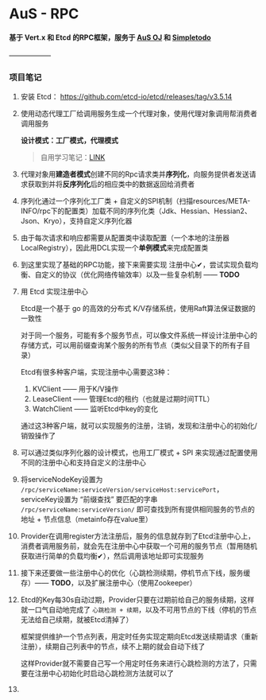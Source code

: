 # AuS - RPC

#### 基于 Vert.x 和 Etcd 的RPC框架，服务于 [AuS OJ](https://github.com/LightHouseAC/Aus-OJ) 和 [Simpletodo](https://github.com/LightHouseAC/SimpleTodo/settings)

——————

### 项目笔记

1. 安装 Etcd： https://github.com/etcd-io/etcd/releases/tag/v3.5.14

2. 使用动态代理工厂给调用服务生成一个代理对象，使用代理对象调用帮消费者调用服务

   **设计模式：工厂模式，代理模式**

   > 自用学习笔记：[LINK](https://lighthouseac.github.io/2024/06/30/%E9%9D%A2%E8%AF%95%E5%9F%BA%E7%A1%80%E7%9F%A5%E8%AF%86%E5%AD%A6%E4%B9%A0%E7%AC%94%E8%AE%B0/)

3. 代理对象用**建造者模式**创建不同的Rpc请求类并**序列化**，向服务提供者发送请求获取到并将**反序列化**后的相应类中的数据返回给消费者

4. 序列化通过一个序列化工厂类 + 自定义的SPI机制（扫描resources/META-INFO/rpc下的配置类）加载不同的序列化类（Jdk、Hessian、Hessian2、Json、Kryo），支持自定义序列化器

5. 由于每次请求和响应都需要从配置类中读取配置（一个本地的注册器LocalRegistry），因此用DCL实现一个**单例模式**来完成配置类

6. 到这里实现了基础的RPC功能，接下来需要实现 注册中心✔，尝试实现负载均衡、自定义的协议（优化网络传输效率）以及一些复杂机制 —— **TODO**

7. 用 Etcd 实现注册中心

   Etcd是一个基于 go 的高效的分布式 K/V存储系统，使用Raft算法保证数据的一致性

   对于同一个服务，可能有多个服务节点，可以像文件系统一样设计注册中心的存储方式，可以用前缀查询某个服务的所有节点（类似父目录下的所有子目录）

   Etcd有很多种客户端，实现注册中心需要这3种：

   1. KVClient —— 用于K/V操作
   2. LeaseClient —— 管理Etcd的租约（也就是过期时间TTL）
   3. WatchClient —— 监听Etcd中key的变化

   通过这3种客户端，就可以实现服务的注册，注销，发现和注册中心的初始化/销毁操作了

8. 可以通过类似序列化器的设计模式，也用工厂模式 + SPI 来实现通过配置使用不同的注册中心和支持自定义的注册中心

9. 将serviceNodeKey设置为 `/rpc/serviceName:serviceVersion/serviceHost:servicePort`，serviceKey设置为 “前缀查找” 要匹配的字串 `/rpc/serviceName:serviceVersion/` 即可查找到所有提供相同服务的节点的 地址 + 节点信息（metainfo存在value里）

10. Provider在调用register方法注册后，服务的信息就存到了Etcd注册中心上，消费者调用服务前，就会先在注册中心中获取一个可用的服务节点（暂用随机获取进行简单的负载均衡✔），然后调用该地址即可实现服务

11. 接下来还要做一些注册中心的优化（心跳检测续期，停机节点下线，服务缓存）—— **TODO**，以及扩展注册中心（使用Zookeeper）

12. Etcd的Key每30s自动过期，Provider只要在过期前给自己的服务续期，这样就一口气自动地完成了 `心跳检测 + 续期`，以及不可用节点的下线（停机的节点无法给自己续期，就被Etcd清掉了）

    框架提供维护一个节点列表，用定时任务实现定期向Etcd发送续期请求（重新注册），续期自己列表中的节点，续不上期的就会自动下线了

    这样Provider就不需要自己写一个用定时任务来进行心跳检测的方法了，只需要在注册中心初始化时启动心跳检测方法就可以了

13. 